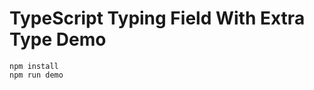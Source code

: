 TypeScript Typing Field With Extra Type Demo
============================================

```
npm install
npm run demo
```
